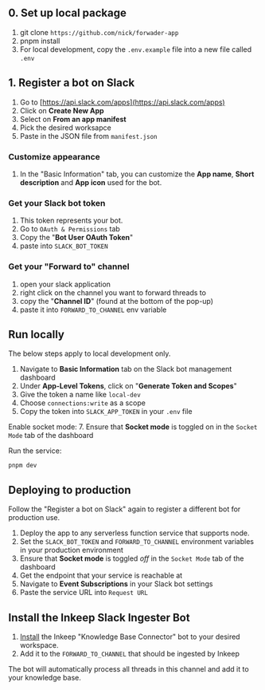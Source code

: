 ## 0. Set up local package
1. git clone `https://github.com/nick/forwader-app`
2. pnpm install
3. For local development, copy the `.env.example` file into a new file called `.env`

## 1. Register a bot on Slack

1. Go to [https://api.slack.com/apps](https://api.slack.com/apps) 
2. Click on **Create New App**
3. Select on **From an app manifest**
4. Pick the desired worksapce
5. Paste in the JSON file from `manifest.json`

### Customize appearance
1. In the "Basic Information" tab, you can customize the **App name**, **Short description** and **App icon** used for the bot.

### Get your Slack bot token
1. This token represents your bot.
2. Go to `OAuth & Permissions` tab
3. Copy the "**Bot User OAuth Token**"
4. paste into `SLACK_BOT_TOKEN`

### Get your "Forward to" channel
1. open your slack application
2. right click on the channel you want to forward threads to
3. copy the "**Channel ID**" (found at the bottom of the pop-up)
4. paste it into `FORWARD_TO_CHANNEL` env variable

## Run locally
The below steps apply to local development only.

1. Navigate to **Basic Information** tab on the Slack bot management dashboard
2. Under **App-Level Tokens**, click on "**Generate Token and Scopes**"
4. Give the token a name like `local-dev`
5. Choose `connections:write` as a scope
6. Copy the token into `SLACK_APP_TOKEN` in your `.env` file

Enable socket mode:
7. Ensure that **Socket mode** is toggled on in the `Socket Mode` tab of the dashboard

Run the service:
```
pnpm dev
```

## Deploying to production
Follow the "Register a bot on Slack" again to register a different bot for production use.

1. Deploy the app to any serverless function service that supports node.
2. Set the `SLACK_BOT_TOKEN` and `FORWARD_TO_CHANNEL` environment variables in your production environment
3. Ensure that **Socket mode** is toggled *off* in the `Socket Mode` tab of the dashboard
3. Get the endpoint that your service is reachable at
4. Navigate to **Event Subscriptions** in your Slack bot settings
5. Paste the service URL into `Request URL`

## Install the Inkeep Slack Ingester Bot

1. [Install](https://slack-ingester.inkeep.com/slack/install) the Inkeep "Knowledge Base Connector" bot to your desired workspace.
2. Add it to the `FORWARD_TO_CHANNEL` that should be ingested by Inkeep

The bot will automatically process all threads in this channel and add it to your knowledge base.